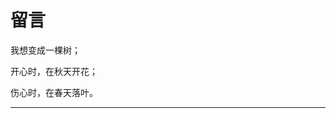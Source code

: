 # 留言

我想变成一棵树；

开心时，在秋天开花；

伤心时，在春天落叶。

----

<link rel="stylesheet" href="https://unpkg.com/gitalk/dist/gitalk.css">
<script src="https://unpkg.com/gitalk/dist/gitalk.min.js"></script>
<script src="https://unpkg.com/md5"></script>

<div id="gitalk-container"></div>

<script type="text/javascript">
var gitalk = new Gitalk({
    clientID: 'c0be54ed926e88d78c0e',
    clientSecret: 'e268d0947b56ee227611ea937b4c0ddb482cf949',
    repo: 'docs',
    owner: 'flc1125',
    admin: ['flc1125'],
    id: md5(location.pathname),      // Ensure uniqueness and length less than 50
    distractionFreeMode: false  // Facebook-like distraction free mode
})

gitalk.render('gitalk-container')
</script>